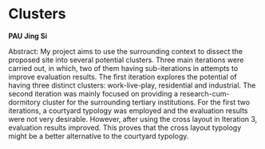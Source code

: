 # Clusters

**PAU Jing Si**

Abstract: My project aims to use the surrounding context to dissect the proposed site into several potential clusters. Three main iterations were carried out, in which, two of them having sub-iterations in attempts to improve evaluation results. The first iteration explores the potential of having three distinct clusters: work-live-play, residential and industrial. The second iteration was mainly focused on providing a research-cum-dormitory cluster for the surrounding tertiary institutions. For the first two iterations, a courtyard typology was employed and the evaluation results were not very desirable. However, after using the cross layout in Iteration 3, evaluation results improved. This proves that the cross layout typology might be a better alternative to the courtyard typology.

